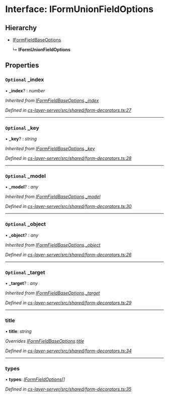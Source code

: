 # Interface: IFormUnionFieldOptions

## Hierarchy

* [IFormFieldBaseOptions](_cs_layer_server_src_shared_form_decorators_.iformfieldbaseoptions.md)

  ↳ **IFormUnionFieldOptions**

## Properties

### `Optional` _index

• **_index**? : *number*

*Inherited from [IFormFieldBaseOptions](_cs_layer_server_src_shared_form_decorators_.iformfieldbaseoptions.md).[_index](_cs_layer_server_src_shared_form_decorators_.iformfieldbaseoptions.md#optional-_index)*

*Defined in [cs-layer-server/src/shared/form-decorators.ts:27](https://github.com/RichardHovenkamp/csnext/blob/eefa977/packages/cs-layer-server/src/shared/form-decorators.ts#L27)*

___

### `Optional` _key

• **_key**? : *string*

*Inherited from [IFormFieldBaseOptions](_cs_layer_server_src_shared_form_decorators_.iformfieldbaseoptions.md).[_key](_cs_layer_server_src_shared_form_decorators_.iformfieldbaseoptions.md#optional-_key)*

*Defined in [cs-layer-server/src/shared/form-decorators.ts:28](https://github.com/RichardHovenkamp/csnext/blob/eefa977/packages/cs-layer-server/src/shared/form-decorators.ts#L28)*

___

### `Optional` _model

• **_model**? : *any*

*Inherited from [IFormFieldBaseOptions](_cs_layer_server_src_shared_form_decorators_.iformfieldbaseoptions.md).[_model](_cs_layer_server_src_shared_form_decorators_.iformfieldbaseoptions.md#optional-_model)*

*Defined in [cs-layer-server/src/shared/form-decorators.ts:30](https://github.com/RichardHovenkamp/csnext/blob/eefa977/packages/cs-layer-server/src/shared/form-decorators.ts#L30)*

___

### `Optional` _object

• **_object**? : *any*

*Inherited from [IFormFieldBaseOptions](_cs_layer_server_src_shared_form_decorators_.iformfieldbaseoptions.md).[_object](_cs_layer_server_src_shared_form_decorators_.iformfieldbaseoptions.md#optional-_object)*

*Defined in [cs-layer-server/src/shared/form-decorators.ts:26](https://github.com/RichardHovenkamp/csnext/blob/eefa977/packages/cs-layer-server/src/shared/form-decorators.ts#L26)*

___

### `Optional` _target

• **_target**? : *any*

*Inherited from [IFormFieldBaseOptions](_cs_layer_server_src_shared_form_decorators_.iformfieldbaseoptions.md).[_target](_cs_layer_server_src_shared_form_decorators_.iformfieldbaseoptions.md#optional-_target)*

*Defined in [cs-layer-server/src/shared/form-decorators.ts:29](https://github.com/RichardHovenkamp/csnext/blob/eefa977/packages/cs-layer-server/src/shared/form-decorators.ts#L29)*

___

###  title

• **title**: *string*

*Overrides [IFormFieldBaseOptions](_cs_layer_server_src_shared_form_decorators_.iformfieldbaseoptions.md).[title](_cs_layer_server_src_shared_form_decorators_.iformfieldbaseoptions.md#title)*

*Defined in [cs-layer-server/src/shared/form-decorators.ts:34](https://github.com/RichardHovenkamp/csnext/blob/eefa977/packages/cs-layer-server/src/shared/form-decorators.ts#L34)*

___

###  types

• **types**: *[IFormFieldOptions](_cs_layer_server_src_shared_form_decorators_.iformfieldoptions.md)[]*

*Defined in [cs-layer-server/src/shared/form-decorators.ts:35](https://github.com/RichardHovenkamp/csnext/blob/eefa977/packages/cs-layer-server/src/shared/form-decorators.ts#L35)*
